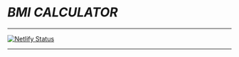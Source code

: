 # *BMI CALCULATOR*
___
[![Netlify Status](https://api.netlify.com/api/v1/badges/2f85d211-ce99-4de4-9263-52adb22be6be/deploy-status)](https://app.netlify.com/sites/delightful-empanada-e295b4/deploys)
___
